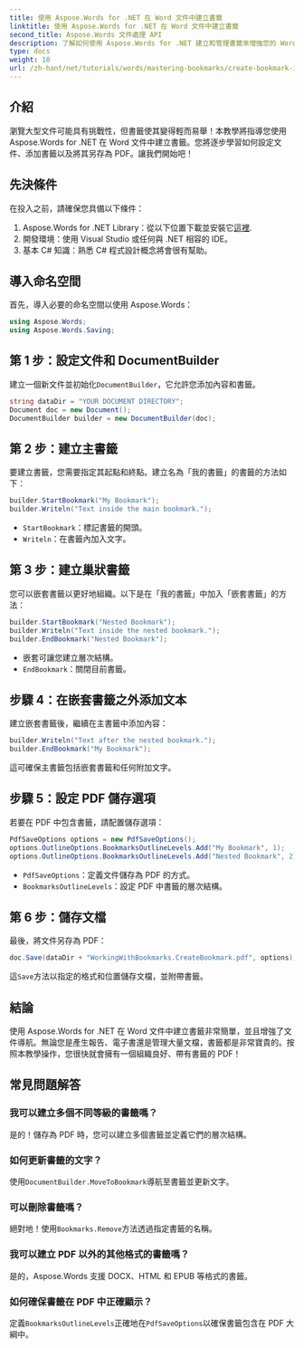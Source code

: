 ```yaml
---
title: 使用 Aspose.Words for .NET 在 Word 文件中建立書籤
linktitle: 使用 Aspose.Words for .NET 在 Word 文件中建立書籤
second_title: Aspose.Words 文件處理 API
description: 了解如何使用 Aspose.Words for .NET 建立和管理書籤來增強您的 Word 文件。本逐步教程指南。
type: docs
weight: 10
url: /zh-hant/net/tutorials/words/mastering-bookmarks/create-bookmark-in-word-document/
---
```

## 介紹

瀏覽大型文件可能具有挑戰性，但書籤使其變得輕而易舉！本教學將指導您使用 Aspose.Words for .NET 在 Word 文件中建立書籤。您將逐步學習如何設定文件、添加書籤以及將其另存為 PDF。讓我們開始吧！

## 先決條件

在投入之前，請確保您具備以下條件：

1.  Aspose.Words for .NET Library：從以下位置下載並安裝它[這裡](https://releases.aspose.com/words/net/).
2. 開發環境：使用 Visual Studio 或任何與 .NET 相容的 IDE。
3. 基本 C# 知識：熟悉 C# 程式設計概念將會很有幫助。

## 導入命名空間

首先，導入必要的命名空間以使用 Aspose.Words：

```csharp
using Aspose.Words;
using Aspose.Words.Saving;
```

## 第 1 步：設定文件和 DocumentBuilder

建立一個新文件並初始化`DocumentBuilder`，它允許您添加內容和書籤。

```csharp
string dataDir = "YOUR DOCUMENT DIRECTORY";
Document doc = new Document();
DocumentBuilder builder = new DocumentBuilder(doc);
```

## 第 2 步：建立主書籤

要建立書籤，您需要指定其起點和終點。建立名為「我的書籤」的書籤的方法如下：

```csharp
builder.StartBookmark("My Bookmark");
builder.Writeln("Text inside the main bookmark.");
```
- `StartBookmark`：標記書籤的開頭。
- `Writeln`：在書籤內加入文字。

## 第 3 步：建立巢狀書籤

您可以嵌套書籤以更好地組織。以下是在「我的書籤」中加入「嵌套書籤」的方法：

```csharp
builder.StartBookmark("Nested Bookmark");
builder.Writeln("Text inside the nested bookmark.");
builder.EndBookmark("Nested Bookmark");
```
- 嵌套可讓您建立層次結構。 
- `EndBookmark`：關閉目前書籤。

## 步驟 4：在嵌套書籤之外添加文本

建立嵌套書籤後，繼續在主書籤中添加內容：

```csharp
builder.Writeln("Text after the nested bookmark.");
builder.EndBookmark("My Bookmark");
```
這可確保主書籤包括嵌套書籤和任何附加文字。

## 步驟 5：設定 PDF 儲存選項

若要在 PDF 中包含書籤，請配置儲存選項：

```csharp
PdfSaveOptions options = new PdfSaveOptions();
options.OutlineOptions.BookmarksOutlineLevels.Add("My Bookmark", 1);
options.OutlineOptions.BookmarksOutlineLevels.Add("Nested Bookmark", 2);
```
- `PdfSaveOptions`：定義文件儲存為 PDF 的方式。
- `BookmarksOutlineLevels`：設定 PDF 中書籤的層次結構。

## 第 6 步：儲存文檔

最後，將文件另存為 PDF：

```csharp
doc.Save(dataDir + "WorkingWithBookmarks.CreateBookmark.pdf", options);
```
這`Save`方法以指定的格式和位置儲存文檔，並附帶書籤。

## 結論

使用 Aspose.Words for .NET 在 Word 文件中建立書籤非常簡單，並且增強了文件導航。無論您是產生報告、電子書還是管理大量文檔，書籤都是非常寶貴的。按照本教學操作，您很快就會擁有一個組織良好、帶有書籤的 PDF！

## 常見問題解答

### 我可以建立多個不同等級的書籤嗎？
是的！儲存為 PDF 時，您可以建立多個書籤並定義它們的層次結構。

### 如何更新書籤的文字？
使用`DocumentBuilder.MoveToBookmark`導航至書籤並更新文字。

### 可以刪除書籤嗎？
絕對地！使用`Bookmarks.Remove`方法透過指定書籤的名稱。

### 我可以建立 PDF 以外的其他格式的書籤嗎？
是的，Aspose.Words 支援 DOCX、HTML 和 EPUB 等格式的書籤。

### 如何確保書籤在 PDF 中正確顯示？
定義`BookmarksOutlineLevels`正確地在`PdfSaveOptions`以確保書籤包含在 PDF 大綱中。